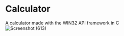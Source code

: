 # Calculator
A calculator made with the WIN32 API framework in C    
![Screenshot (613)](https://github.com/Ahmed-Nirzar/Calculator/assets/127215501/cf509384-707d-407d-8fda-6f9a7377e0b2)

